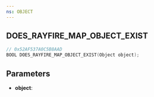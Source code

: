 ```yaml
---
ns: OBJECT
---
```

## DOES_RAYFIRE_MAP_OBJECT_EXIST

```c
// 0x52AF537A0C5B8AAD
BOOL DOES_RAYFIRE_MAP_OBJECT_EXIST(Object object);
```

## Parameters
* **object**:
